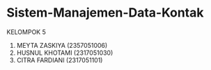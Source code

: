 # Sistem-Manajemen-Data-Kontak
KELOMPOK 5
1. MEYTA ZASKIYA (2357051006)
2. HUSNUL KHOTAMI (2317051030)
3. CITRA FARDIANI (2317051101)
